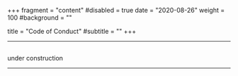 +++
fragment = "content"
#disabled = true
date = "2020-08-26"
weight = 100
#background = ""

title = "Code of Conduct"
#subtitle = ""
+++

---
## 

under construction

---
